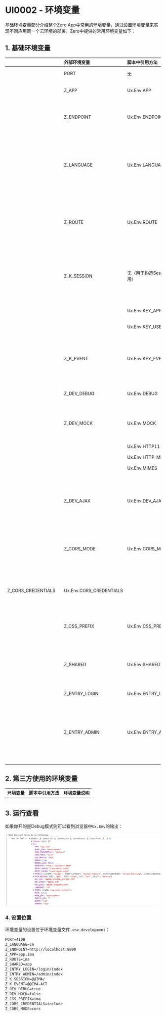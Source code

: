# UI0002 - 环境变量

基础环境变量部分介绍整个Zero App中常用的环境变量，通过设置环境变量来实现不同应用同一个云环境的部署，Zero中提供的常用环境变量如下：

## 1. 基础环境变量

|  |  | 外部环境变量 | 脚本中引用方法 | 环境变量说明 |
| :--- | :--- | :--- | :--- | :--- |
|  |  | PORT | 无 | 当前App运行的端口号 |
|  |  | Z\_APP | Ux.Env.APP | 当前App的名称，该名称为系统唯一标识符 |
|  |  | Z\_ENDPOINT | Ux.Env.ENDPOINT | 当前App需要连接的远程后端EndPoint地址，前后端分离架构下专用 |
|  |  | Z\_LANGUAGE | Ux.Env.LANGUAGE | 当前App运行的语言标识符，该语言标识符会对应到cab包中的目录，如默认语言为：cn，则所有资源文件目录位于：src/cab/cn/目录下 |
|  |  | Z\_ROUTE | Ux.Env.ROUTE | 当前App的动态路由根路径，不同的应用该值应该设置为不同，所有的React Router的路径都是放在该变量下运行 |
|  |  | Z\_K\_SESSION | 无（用于构造Session专用） | 当前App在使用SessionStorage时对应的Key前缀，默认使用@@ZUI/，使用前缀可在同一个浏览器中登陆不同的App应用且不会有数据冲突 |
|  |  |  | Ux.Env.KEY\_APP | 当前应用保存的SessionStorage |
|  |  |  | Ux.Env.KEY\_USER | 当前应用保存的用户专用Session |
|  |  | Z\_K\_EVENT | Ux.Env.KEY\_EVENT | 当前App使用的Redux状态时候的事件前缀，用于区分不同Redux行为专用，默认值为@@ZUI-ACT |
|  |  | Z\_DEV\_DEBUG | Ux.Env.DEBUG | 是否开启Debug模式，Debug模式中才可看见对应的日志信息 |
|  |  | Z\_DEV\_MOCK | Ux.Env.MOCK | 是否打开全局的Mock功能，如果打开就可以支持Mock分离于后端的开发模式 |
|  |  |  | Ux.Env.HTTP11 | HTTP1.1的头文件常量 |
|  |  |  | Ux.Env.HTTP\_METHOD | Http方法常量 |
|  |  |  | Ux.Env.MIMES | 常用MIME映射文件 |
|  |  | Z\_DEV\_AJAX | Ux.Env.DEV\_AJAX | 是否将Ajax请求保存成Json文件格式，如果调试模式打开，Request请求将保存成Json格式，每次请求都会存储一次。 |
|  |  | Z\_CORS\_MODE | Ux.Env.CORS\_MODE | 跨域的基本模式，对应到fetch中的选项Option的值：cors，no-cors，或者提供相关的域信息。 |
| Z\_CORS\_CREDENTIALS |   | Ux.Env.CORS\_CREDENTIALS |   | 对应Options中的credentials选项，包括include, omit，或者提供相关的域信息。 |
|  |  | Z\_CSS\_PREFIX | Ux.Env.CSS\_PREFIX | 当前站点的风格文件专用前缀设置，该设置需要定义Less的全局变量@app |
|  |  | Z\_SHARED | Ux.Env.SHARED | 全局Epic和Types共享目录名称，默认值为app，所以共享内容位于src/app/action的目录下 |
|  |  | Z\_ENTRY\_LOGIN | Ux.Env.ENTRY\_LOGIN | 当前应用的登录首页 |
|  |  | Z\_ENTRY\_ADMIN | Ux.Env.ENTRY\_ADMIN | 当前应用的管理首页【带登录控制】，关于管理首页可以直接将该页面开发成根据不同角色的分离器，这样就可以完成应用入口根据不同授权的分离功能。 |

## 2. 第三方使用的环境变量

| 环境变量 | 脚本中引用方法 | 环境变量说明 |
| :--- | :--- | :--- |
|  |  |  |

## 3. 运行查看

如果你开的是Debug模式则可以看到浏览器中`Ux.Env`的输出：

![](/document/image/UI0002-1.png)

### 4. 设置位置

环境变量的设置位于环境变量文件`.env.development`：

```properties
PORT=4100
Z_LANGUAGE=cn
Z_ENDPOINT=http://localhost:8000
Z_APP=app.ima
Z_ROUTE=ima
Z_SHARED=app
Z_ENTRY_LOGIN=/login/index
Z_ENTRY_ADMIN=/admin/index
Z_K_SESSION=@@IMA/
Z_K_EVENT=@@IMA-ACT
Z_DEV_DEBUG=true
Z_DEV_MOCK=false
Z_CSS_PREFIX=ima
Z_CORS_CREDENTIALS=include
Z_CORS_MODE=cors
```



